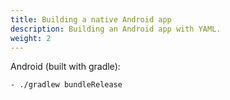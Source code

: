 ```yaml
---
title: Building a native Android app
description: Building an Android app with YAML.
weight: 2
---
```


Android (built with gradle):

    - ./gradlew bundleRelease

